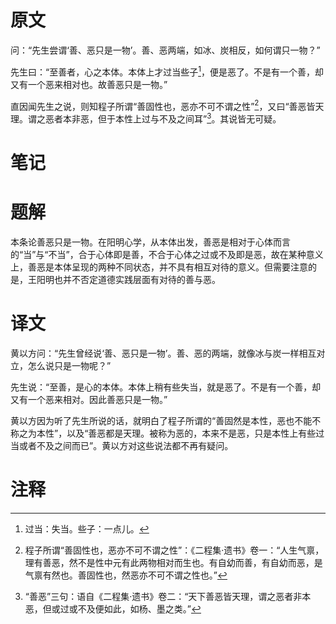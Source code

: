 # 原文
问：“先生尝谓‘善、恶只是一物’。善、恶两端，如冰、炭相反，如何谓只一物？”

先生曰：“至善者，心之本体。本体上才过当些子[^1]，便是恶了。不是有一个善，却又有一个恶来相对也。故善恶只是一物。”

直因闻先生之说，则知程子所谓“善固性也，恶亦不可不谓之性”[^2]，又曰“善恶皆天理。谓之恶者本非恶，但于本性上过与不及之间耳”[^3]。其说皆无可疑。
# 笔记

# 题解
本条论善恶只是一物。在阳明心学，从本体出发，善恶是相对于心体而言的“当”与“不当”，合于心体即是善，不合于心体之过或不及即是恶，故在某种意义上，善恶是本体呈现的两种不同状态，并不具有相互对待的意义。但需要注意的是，王阳明也并不否定道德实践层面有对待的善与恶。
# 译文
黄以方问：“先生曾经说‘善、恶只是一物’。善、恶的两端，就像冰与炭一样相互对立，怎么说只是一物呢？”

先生说：“至善，是心的本体。本体上稍有些失当，就是恶了。不是有一个善，却又有一个恶来相对。因此善恶只是一物。”

黄以方因为听了先生所说的话，就明白了程子所谓的“善固然是本性，恶也不能不称之为本性”，以及“善恶都是天理。被称为恶的，本来不是恶，只是本性上有些过当或者不及之间而已”。黄以方对这些说法都不再有疑问。
# 注释

[^1]: 过当：失当。些子：一点儿。
[^2]: 程子所谓“善固性也，恶亦不可不谓之性”：《二程集·遗书》卷一：“人生气禀，理有善恶，然不是性中元有此两物相对而生也。有自幼而善，有自幼而恶，是气禀有然也。善固性也，然恶亦不可不谓之性也。”
[^3]: “善恶”三句：语自《二程集·遗书》卷二：“天下善恶皆天理，谓之恶者非本恶，但或过或不及便如此，如杨、墨之类。”
